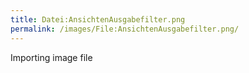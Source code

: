 ```yaml
---
title: Datei:AnsichtenAusgabefilter.png
permalink: /images/File:AnsichtenAusgabefilter.png/
---
```


Importing image file